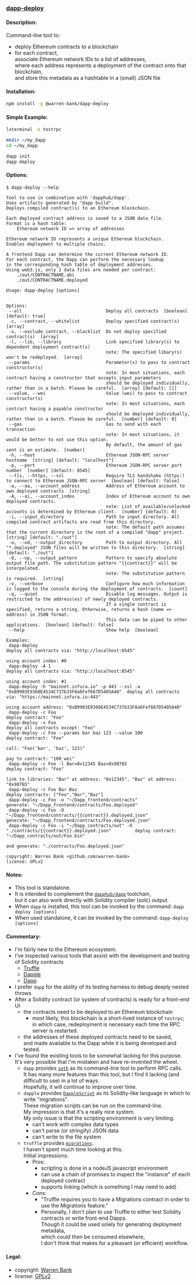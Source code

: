 ### [dapp-deploy](https://github.com/warren-bank/dapp-deploy)

#### Description:

Command-line tool to:
* deploy Ethereum contracts to a blockchain
* for each contract,<br>
  associate Ethereum network IDs to a list of addresses,<br>
  where each address represents a deployment of the contract onto that blockchain,<br>
  and store this metadata as a hashtable in a (small) JSON file

#### Installation:

```bash
npm install -g @warren-bank/dapp-deploy
```

#### Simple Example:

```bash
lxterminal -e testrpc

mkdir ~/my_dapp
cd ~/my_dapp

dapp init
dapp deploy
```

#### Options:

```text
$ dapp-deploy --help

Tool to use in combination with 'dapphub/dapp'.
Uses artifacts generated by "dapp build".
Deploys compiled contract(s) to an Ethereum blockchain.

Each deployed contract address is saved to a JSON data file.
Format is a hash table:
    Ethereum network ID => array of addresses

Ethereum network ID represents a unique Ethereum blockchain.
Enables deployment to multiple chains.

A frontend Dapp can determine the current Ethereum network ID.
For each contract, the Dapp can perform the necessary lookup
in the corresponding hash table of deployment addresses.
Using web3.js, only 2 data files are needed per contract:
    ./out/CONTRACTNAME.abi
    ./out/CONTRACTNAME.deployed

Usage: dapp-deploy [options]


Options:
 --all                                Deploy all contracts  [boolean] [default: true]
 -c, --contract, --whitelist          Deploy specified contract(s)  [array]
 -x, --exclude_contract, --blacklist  Do not deploy specified contract(s)  [array]
 -l, --lib, --library                 Link specified library(s) to dependent deployment contract(s)
                                      note: The specified libary(s) won't be redeployed.  [array]
 --params                             Parameter(s) to pass to contract constructor(s)
                                      note: In most situations, each contract having a constructor that accepts input parameters
                                      should be deployed individually, rather than in a batch. Please be careful.  [array] [default: []]
 --value, --wei                       Value (wei) to pass to contract constructor(s)
                                      note: In most situations, each contract having a payable constructor
                                      should be deployed individually, rather than in a batch. Please be careful.  [number] [default: 0]
 --gas                                Gas to send with each transaction
                                      note: In most situations, it would be better to not use this option.
                                      By default, the amount of gas sent is an estimate.  [number]
 -h, --host                           Ethereum JSON-RPC server hostname  [string] [default: "localhost"]
 -p, --port                           Ethereum JSON-RPC server port number  [number] [default: 8545]
 --tls, --https, --ssl                Require TLS handshake (https:) to connect to Ethereum JSON-RPC server  [boolean] [default: false]
 -a, --aa, --account_address          Address of Ethereum account to own deployed contracts  [string]
 -A, --ai, --account_index            Index of Ethereum account to own deployed contracts.
                                      note: List of available/unlocked accounts is determined by Ethereum client.  [number] [default: 0]
 -i, --input_directory                Path to input directory. All compiled contract artifacts are read from this directory.
                                      note: The default path assumes that the current directory is the root of a compiled "dapp" project.  [string] [default: "./out"]
 -o, --od, --output_directory         Path to output directory. All "*.deployed" JSON files will be written to this directory.  [string] [default: "./out"]
 -O, --op, --output_pattern           Pattern to specify absolute output file path. The substitution pattern "{{contract}}" will be interpolated.
                                      note: The substitution pattern is required.  [string]
 -v, --verbose                        Configure how much information is logged to the console during the deployment of contracts.  [count]
 -q, --quiet                          Disable log messages. Output is restricted to the address(es) of newly deployed contracts.
                                      If a single contract is specified, returns a string. Otherwise, returns a hash (name => address) in JSON format.
                                      This data can be piped to other applications.  [boolean] [default: false]
 --help                               Show help  [boolean]

Examples:
 dapp-deploy                                                                                      deploy all contracts via: "http://localhost:8545"
                                                                                                  using account index: #0
 dapp-deploy -A 1                                                                                 deploy all contracts via: "http://localhost:8545"
                                                                                                  using account index: #1
 dapp-deploy -h "mainnet.infura.io" -p 443 --ssl -a "0xB9903E9360E4534C737b33F8a6Fef667D5405A40"  deploy all contracts via: "https://mainnet.infura.io:443"
                                                                                                  using account address: "0xB9903E9360E4534C737b33F8a6Fef667D5405A40"
 dapp-deploy -c Foo                                                                               deploy contract: "Foo"
 dapp-deploy -x Foo                                                                               deploy all contracts except: "Foo"
 dapp-deploy -c Foo --params bar baz 123 --value 100                                              deploy contract: "Foo"
                                                                                                  call: "Foo('bar', 'baz', 123)"
                                                                                                  pay to contract: "100 wei"
 dapp-deploy -c Foo -l Bar=0x12345 Baz=0x98765                                                    deploy contract: "Foo"
                                                                                                  link to libraries: "Bar" at address: "0x12345", "Baz" at address: "0x98765"
 dapp-deploy -c Foo Bar Baz                                                                       deploy contracts: ["Foo","Bar","Baz"]
 dapp-deploy -c Foo -o "~/Dapp_frontend/contracts"                                                generate: "~/Dapp_frontend/contracts/Foo.deployed"
 dapp-deploy -c Foo -O "~/Dapp_frontend/contracts/{{contract}}.deployed.json"                     generate: "~/Dapp_frontend/contracts/Foo.deployed.json"
 dapp-deploy -c Foo -i "~/Dapp_contracts/out" -O "./contracts/{{contract}}.deployed.json"         deploy contract: "~/Dapp_contracts/out/Foo.bin"
                                                                                                  and generate: "./contracts/Foo.deployed.json"

copyright: Warren Bank <github.com/warren-bank>
license: GPLv2
```

#### Notes:

* This tool is standalone.
* It is intended to complement the [`dapphub/dapp`](https://github.com/dapphub/dapp) toolchain,<br>
  but it can also work directly with Solidity compiler (solc) output.
* When `dapp` is installed, this tool can be invoked by the command: `dapp deploy [options]`
* When used standalone, it can be invoked by the command: `dapp-deploy [options]`

#### Commentary:

* I'm fairly new to the Ethereum ecosystem.
* I've inspected various tools that assist with the development and testing of Solidity contracts
  * [Truffle](https://github.com/trufflesuite/truffle)
  * [Dapple](https://github.com/dapphub/dapple)
  * [Dapp](https://github.com/dapphub/dapp)
* I prefer `dapp` for the ability of its testing harness to debug deeply nested throws
* After a Solidity contract (or system of contracts) is ready for a front-end UI
  * the contracts need to be deployed to an Ethereum blockchain
    * most likely, this blockchain is a short-lived instance of `testrpc`;<br>
      in which case, redeployment is necessary each time the RPC server is restarted.
  * the addresses of these deployed contracts need to be saved,<br>
    and made available to the Dapp while it is being developed and tested.
* I've found the existing tools to be somewhat lacking for this purpose.<br>
  It's very possible that I'm mistaken and have re-invented the wheel.
  * `dapp` provides [`seth`](https://github.com/dapphub/seth) as its command-line tool to perform RPC calls.<br>
    It has many more features than this tool, but I find it lacking (and difficult to use) in a lot of ways.<br>
    Hopefully, it will continue to improve over time.
  * `dapple` provides [`DappleScript`](http://dapple.readthedocs.io/en/master/dapplescript/) as its Solidity-like language in which to write "migrations".<br>
    These migration scripts can be run on the command-line.<br>
    My impression is that it's a really nice system.<br>
    My only issue is that the scripting environment is very limiting.
    * can't work with complex data types
    * can't parse (or stringify) JSON data
    * can't write to the file system
  * `truffle` provides [`migrations`](http://truffleframework.com/docs/getting_started/migrations).<br>
    I haven't spent much time looking at this.<br>
    Initial impressions:
    * Pros:
      * scripting is done in a nodeJS javascript environment
      * can use a chain of promises to inspect the "instance" of each deployed contract
      * supports linking (which is something I may need to add)
    * Cons:
      * "Truffle requires you to have a Migrations contract in order to use the Migrations feature."
      * Personally, I don't plan to use Truffle to either test Solidity contracts or write front-end Dapps.<br>
        Though it could be used solely for generating deployment metadata,<br>
        which could then be consumed elsewhere,<br>
        I don't think that makes for a pleasant (or efficient) workflow.

#### Legal:

* copyright: [Warren Bank](https://github.com/warren-bank)
* license: [GPLv2](https://www.gnu.org/licenses/old-licenses/gpl-2.0.txt)
